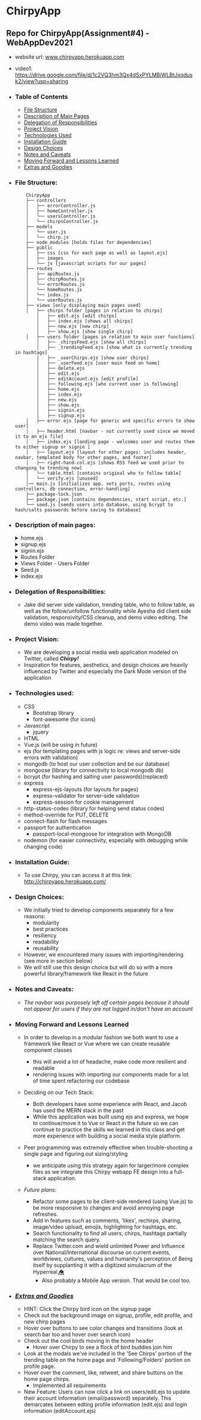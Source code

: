 # ChirpyApp
## Repo for ChirpyApp(Assignment#4) - WebAppDev2021

- website url: www.chirpyapp.herokuapp.com
- video1: https://drive.google.com/file/d/1c2VQ3hm3Qx4dSxPYLMBiWLBtJxqdusk2/view?usp=sharing

- ### Table of Contents
  - [File Structure](./README.md#file-structure)
  - [Description of Main Pages](./README.md#description-of-main-pages)
  - [Delegation of Responsibilities](./README.md#delegation-of-responsibilities)
  - [Project Vision](./README.md#project-vision)
  - [Technologies Used](./README.md#technologies-used)
  - [Installation Guide](./README.md#installation-guide)
  - [Design Choices](./README.md#design-choices)
  - [Notes and Caveats](./README.md#notes-and-caveats)
  - [Moving Forward and Lessons Learned](./README.md#moving-forward-and-lessons-learned)
  - [Extras and Goodies](./README.md#extras-and-goodies)


- ### File Structure:
    ```
        ChirpyApp
        ├── controllers
        │   ├── errorController.js
        │   ├── homeController.js
        │   └── usersController.js
        │   └── chirpsController.js
        ├── models
        │   └── user.js
        │   └── chirp.js
        ├── node_modules [holds files for dependencies]
        ├── public
        │   ├── css [css for each page as well as layout.ejs]
        │   ├── images
        │   └── js [javascript scripts for our pages]
        ├── routes
        │   ├── apiRoutes.js
        │   ├── chirpRoutes.js
        │   └── errorRoutes.js
        │   └── homeRoutes.js
        │   └── index.js
        │   └── userRoutes.js
        ├── views [only displaying main pages used]
        │   ├── chirps folder [pages in relation to chirps]
            │   ├── edit.ejs [edit chirps]
            │   ├── index.ejs [shows all chirps]
            │   ├── new.ejs [new chirp]
            │   ├── show.ejs [show single chirp]
        │   ├── users folder [pages in relation to main user functions]  
            │   ├── _chirpsFeed.ejs [show all chirps]
            │   ├── _trendingFeed.ejs [show what is currently trending in hashtags]
            │   ├── _userChirps.ejs [show user chirps]
            │   ├── _userFeed.ejs [user main feed on home]
            │   ├── delete.ejs
            │   ├── edit.ejs
            │   ├── editAccount.ejs [edit profile]
            │   ├── following.ejs [who current user is following]
            │   ├── home.ejs
            │   ├── index.ejs
            │   ├── new.ejs
            │   ├── show.ejs
            │   ├── signin.ejs
            │   ├── signup.ejs
        │   ├── error.ejs [page for generic and specific errors to show user]
        │   ├── header.html [navbar - not currently used since we moved it to an ejs file]
        │   ├── index.ejs [landing page - welcomes user and routes them to either signup or signin ]
        │   ├── layout.ejs [layout for other pages: includes header, navbar, templated body for other pages, and footer]
        │   ├── right-hand-col.ejs [shows RSS feed we used prior to changing to trending now]
        │   └── table.html [contains original who to follow table]
        │   └── verify.ejs [unused]
        │── main.js [initializes app, sets ports, routes using controllers, db connection, error-handling]
        ├── package-lock.json
        ├── package.json [contains dependencies, start script, etc.]
        └── seed.js [seeds users into database, using bcrypt to hash/salts passwords before saving to database]
    ```
- ### Description of main pages:
  <details>
  <summary>home.ejs </summary>
      <b>Final Project</b> This page now contains a usable chirpy textarea, a trending sidebar with modals to see tweets with trending hashtags, a functional 'who to follow' table that allows users to follow, unfollow, and view other profiles. Our navigation bar is also more usable, with the notifications option being functional
      This is the homepage the user will see once logged into the Chirpy webapp (our version of Twitter). We also added all chirps in the chirps feed, all users in the who-to-follow, added ability to 'chirp' from home, and for currentUser to edit/delete their chirps.
      Its basic structure is as follows:
  
  <details><summary>home.html: left-sidebar</summary>
  <ul>
  <li>(Home)</li>
  <li>(Messages)</li>
  <li>(Notifications)</li>
  <li>(View Profile)</li>
  <li>(Edit Profile)</li>
  <li>(Delete Account)</li>
  <li>(Chirp)</li>
  </ul> 
  </details>

  <details><summary>home.ejs: feed</summary>
    <ul>
    <li>(Home header)</li>
    <li>(ChirpBox)</li>
    <li>(Feed which contains chirps made by all users you are following and yourself)</li>
    </ul>
  </details>

  <details><summary>home.html: right-sidebar</summary>
  <ul>
    <li>(Search box)</li>
    <li>(Trending Now Table - shows latest trending hashtags, amount of times it has been chirped, and allows you to see which tweets contain that hashtag)</li>
    <li>(Who to Follow Table - shows you users you can follow and allows you to view their profiles)</li>
  </ul>
  </details>
  </details>

  <details><summary>signup.ejs</summary>

      Signup Page for Chirpy - all requirements met as specified for Assignment#1.
      We did not add the left-navbar for signup.html because that should only be accessed by a logged in user.

      We have also implemented extensive error-handling of user input for fields before the signup form is validated.
      Changes include:
      - Passwords must match
      - Passwords must contain at least one lower-case letter, upper-case letter, a digit, a special characters, and be at least 8 characters
      - Input fields (text and email) must not contain invalid characters: &,<,>,#,`," or ~
            - First Name, Last Name, and Location also cannot include integers
      - NOTE: We decided it didn't make sense to limit char selection for input fields such as password fields and the Bio field because 1) We encourage our users to make the strongest and most secure passwords possible, 2) We will be sanitizing inputs/outputs to protect ourselves and users against common cybersecurity breaches 3) For the Bio field, we want our users to be able to express themselves with as many obnoxious '###'s as they want!(#userexperience)
      - server-side validation for this page has been added and ejs error templating added - reimplemented with express-validator
      - client-side validation for this page has been added and checks things like whether special chars/integers have been added in text fields, whether the DOB is before today, whether the user made sure to put in an answer for the security question.
  </details>

  <details><summary>signin.ejs</summary>

      Signin Page for Chirpy - all requirements met as specified for Assignment#1.
      We did not add the left-navbar for signin.html because that should only be accessed by a logged in user.
      - server-side validation for this page has been added and ejs error templating added
  </details>
  
  <details><summary>Routes Folder</summary>

      Refactored all of our routes from the main.js into their own individual js files in this folder.
      Folder contains: apiRoutes.js, chirpRoutes.js, errorRoutes.js, homeRoutes.js, index.js, userRoutes,js
      
      apiRoutes.js
      - contains all routes that are relevant to following and unfollowing both in terms of viewing and taking action as well as showing trending hashtags
      
      chirpRoutes.js
      - contains routes to make new chirp, show current chirp, show all chirps, edit existing chirp, as well as showing hashtags and chirps that contain trending hashtags

      errorRoutes.js
      - contains routes to guide user if they are on an invalid page

      homeRoutes.js
      - contains route to show homepage

      index.js
      - contains routes to show which file to use with each route file i.e. for chirpRoutes, app uses "/chirps"

       userRoutes.js
      - contains all routes that are relevant to user functions like signup, signin, access to home with all its relevant information for that user (hashtags, who to follow), logout option, editing profile, updating profile, deleting account, get following information
      We did not add the left-navbar for signin.html because that should only be accessed by a logged in user.
      - server-side validation for this page has been added and ejs error templating added
  </details>
  
    <details><summary>Views Folder - Users Folder</summary>

      While this contains many pages that were implemented for previous assignments (signin, signup, etc.), it also contains many new files that are used to grab trending hashtags and who to follow table.
      
      _trendingFeed.ejs
      - used to make trending hashtags table

      _usersFeed.ejs
      - used to make the who to follow table

      following.ejs
      - used to make notifications table, shows all chirps made by people user is following
  </details>
  
    <details><summary>Seed.js</summary>

      Contains bot users and now includes process.env so that app can be displayed on heroku.
  </details>
  
  <details><summary>index.ejs</summary>

      Index Page for Chirpy - welcomes user and routes them to either signup or signin based on what button they click
  </details>

- ### Delegation of Responsibilities:
    - Jake did server side validation, trending table, who to follow table, as well as the follow/unfollow functionality while Ayesha did client side validation, responsivity/CSS cleanup, and demo video editing. The demo video was made together.
- ### Project Vision:
  - We are developing a social media web application modeled on Twitter, called <b><i>Chirpy!</i></b>
  - Inspiration for features, aesthetics, and design choices are heavily influenced by Twitter and especially the Dark Mode version of the application

- ### Technologies used:
  - CSS
    - Bootstrap library
    - font-awesome (for icons)
  - Javascript
    - jquery
  - HTML
  - Vue.js (will be using in future)
  - ejs (for templating pages with js logic re: views and server-side errors with validation)
  - mongodb (to host our user collection and be our database)
  - mongoose (library for connectivity to local mongodb db)
  - bcrypt (for hashing and salting user passwords)(replaced)
  - express
    - express-ejs-layouts (for layouts for pages)
    - express-validator for server-side validation
    - express-session for cookie management
  - http-status-codes (library for helping send status codes)
  - method-override for PUT, DELETE
  - connect-flash for flash messages
  - passport for authentication
    - passport-local-mongoose for integration with MongoDB
  - nodemon (for easier connectivity, especially with debugging while changing code)

- ### Installation Guide:
  - To use Chirpy, you can access it at this link: http://chirpyapp.herokuapp.com/

- ### Design Choices:
  - We initially tried to develop components separately for a few reasons:
    - modularity
    - best practices
    - resiliency
    - readability
    - reusability
  - However, we encountered many issues with importing/rendering (see more in section below)
  - We will still use this design choice but will do so with a more powerful library/framework like React in the future

- ### Notes and Caveats:
  - <i>The navbar was purposely left off certain pages because it should not appear for users if they are not logged in/don't have an account</i>
  
- ### Moving Forward and Lessons Learned
  - In order to develop in a modular fashion we both want to use a framework like React or Vue where we can create reusable component classes
    - this will avoid a lot of headache, make code more resilient and readable
    - rendering issues with importing our components made for a lot of time spent refactoring our codebase
  - Deciding on our Tech Stack:
    - Both developers have some experience with React, and Jacob has used the MERN stack in the past
    - While this application was built using ejs and express, we hope to continue/move it to Vue or React in the future so we can continue to practice the skills we learned in this class and get more experience with building a social media style platform.
  - Peer programming was extremely effective when trouble-shooting a single page and figuring out sizing/styling
    - we anticipate using this strategy again for larger/more complex files as we integrate this Chirpy webapp FE design into a full-stack application.

  - *Future plans*:
    - Refactor some pages to be client-side rendered (using Vue.js) to be more responsive to changes and avoid annoying page refreshes.
    - Add in features such as comments, 'likes', rechirps, sharing, image/video upload, emojis, highlighting for hashtags, etc.
    - Search functionality to find all users, chirps, hashtags partially matching the search query.
    - Replace Twitter.com and wield unlimited Power and Influence over National/International discourse on current events, worldviews, cultures, values and humanity's perception of Being itself by supplanting it with a digitized simulacrum of the Hyperreal 👁️⃤   
      - Also probably a Mobile App version. That would be cool too.

- ### <b><i><u>Extras and Goodies</u></i></b>
  - HINT: Click the Chirpy bird icon on the signup page
  - Check out the background image on signup, profile, edit profile, and new chirp pages
  - Hover over buttons to see color changes and transitions (look at search bar too and hover over search icon)
  - Check out the cool birds moving in the home header
    - Hover over Chirpy to see a flock of bird buddies join him
  - Look at the modals we've included in the 'See Chirps' portion of the trending table on the home page and 'Following/Folders' portion on profile page.
  - Hover over the comment, like, retweet, and share buttons on the home page chirps.
    - Implemented all requirements
  - New Feature: Users can now click a link on users/edit.ejs to update their account information (email/password) separately. This demarcates between edting profile information (edit.ejs) and login information (editAccount.ejs)
